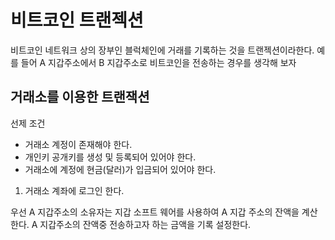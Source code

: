 # 비트코인 트랜젝션

비트코인 네트워크 상의 장부인 블럭체인에 거래를 기록하는 것을 트랜젝션이라한다.
예를 들어 A 지갑주소에서 B 지갑주소로 비트코인을 전송하는 경우를 생각해 보자

## 거래소를 이용한 트랜잭션
선제 조건
- 거래소 계정이 존재해야 한다.
- 개인키 공개키를 생성 및 등록되어 있어야 한다.
- 거래소에 계정에 현금(달러)가 입금되어 있어야 한다.

1. 거래소 계좌에 로그인 한다.



우선 A 지갑주소의 소유자는 지갑 소프트 웨어를 사용하여 A 지갑 주소의 잔액을 계산한다. A 지갑주소의 잔액중 전송하고자 하는 금액을 기록 설정한다.
